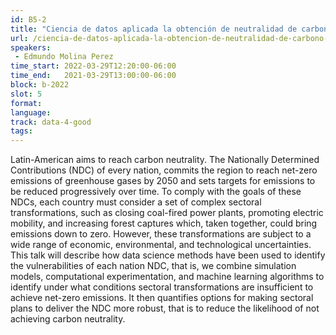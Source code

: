 ```yaml
---
id: B5-2
title: "Ciencia de datos aplicada la obtención de neutralidad de carbono en Latinoamérica"
url: /ciencia-de-datos-aplicada-la-obtencion-de-neutralidad-de-carbono-en-latinoamerica
speakers:
 - Edmundo Molina Perez
time_start: 2022-03-29T12:20:00-06:00
time_end:   2021-03-29T13:00:00-06:00
block: b-2022
slot: 5
format: 
language: 
track: data-4-good
tags:
---
```


Latin-American aims to reach carbon neutrality. The Nationally Determined Contributions (NDC) of every nation, commits the region to reach net-zero emissions of greenhouse gases by 2050 and sets targets for emissions to be reduced progressively over time. To comply with the goals of these NDCs, each country must consider a set of complex sectoral transformations, such as closing coal-fired power plants, promoting electric mobility, and increasing forest captures which, taken together, could bring emissions down to zero. However, these transformations are subject to a wide range of economic, environmental, and technological uncertainties. This talk will describe how data science methods have been used to identify the vulnerabilities of each nation NDC, that is, we combine simulation models, computational experimentation, and machine learning algorithms to identify under what conditions sectoral transformations are insufficient to achieve net-zero emissions. It then quantifies options for making sectoral plans to deliver the NDC more robust, that is to reduce the likelihood of not achieving carbon neutrality.
